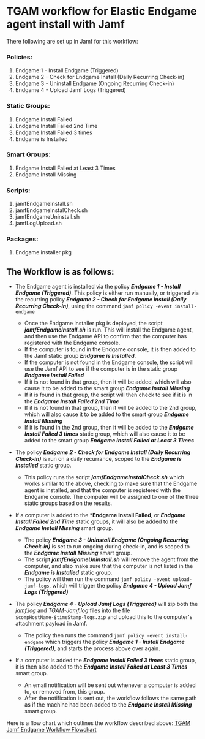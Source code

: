 # TGAM workflow for Elastic Endgame agent install with Jamf

There following are set up in Jamf for this workflow:

### **Policies:**
  1. Endgame 1 - Install Endgame (Triggered)
  2. Endgame 2 - Check for Endgame Install (Daily Recurring Check-in)
  3. Endgame 3 - Uninstall Endgame (Ongoing Recurring Check-in)
  4. Endgame 4 - Upload Jamf Logs (Triggered)

### **Static Groups:**
  1. Endgame Install Failed
  2. Endgame Install Failed 2nd Time
  3. Endgame Install Failed 3 times
  4. Endgame is Installed

### **Smart Groups:**
  1. Endgame Install Failed at Least 3 Times
  2. Endgame Install Missing

### **Scripts:**
  1. jamfEndgameInstall.sh
  2. jamfEndgameInstalCheck.sh
  3. jamfEndgameUninstall.sh
  4. jamfLogUpload.sh

### **Packages:**
  1. Endgame installer pkg

## **The Workflow is as follows:**
- The Endgame agent is installed via the policy ***Endgame 1 - Install Endgame (Triggered)***. This policy is either run manually, or triggered via the recurring policy ***Endgame 2 - Check for Endgame Install (Daily Recurring Check-in)***, using the command `jamf policy -event install-endgame`
  - Once the Endgame installer pkg is deployed, the script ***jamfEndgameInstall.sh*** is run. This will install the Endgame agent, and then use the Endgame API to confirm that the computer has registered with the Endgame console.
  - If the computer is found in the Endgame console, it is then added to the Jamf static group ***Endgame is Installed***.
  - If the computer is not found in the Endgame console, the script will use the Jamf API to see if the computer is in the static group ***Endgame Install Failed***
  - If it is not found in that group, then it will be added, which will also cause it to be added to the smart group ***Endgame Install Missing***
  - If it is found in that group, the script will then check to see if it is in the ***Endgame Install Failed 2nd Time***
  - If it is not found in that group, then it will be added to the 2nd group, which will also cause it to be added to the smart group ***Endgame Install Missing***
  - If it is found in the 2nd group, then it will be added to the ***Endgame Install Failed 3 times*** static group, which will also cause it to be added to the smart group ***Endgame Install Failed at Least 3 Times***

- The policy ***Endgame 2 - Check for Endgame Install (Daily Recurring Check-in)*** is run on a daily recurrance, scoped to the ***Endgame is Installed*** static group.
  - This policy runs the script ***jamfEndgameInstalCheck.sh*** which works similar to the above, checking to make sure that the Endgame agent is installed, and that the computer is registered with the Endgame console. The computer will be assigned to one of the three static groups based on the results. 

- If a computer is added to the ***Endgame Install Failed**, or ***Endgame Install Failed 2nd Time*** static groups, it will also be added to the ***Endgame Install Missing*** smart group.
  - The policy ***Endgame 3 - Uninstall Endgame (Ongoing Recurring Check-in)*** is set to run ongoing during check-in, and is scoped to the ***Endgame Install Missing*** smart group.
  - The script ***jamfEndgameUninstall.sh*** will remove the agent from the computer, and also make sure that the computer is not listed in the ***Endgame is Installed*** static group.
  -  The policy will then run the command `jamf policy -event upload-jamf-logs`, which will trigger the policy ***Endgame 4 - Upload Jamf Logs (Triggered)***

- The policy ***Endgame 4 - Upload Jamf Logs (Triggered)*** will zip both the *jamf.log* and *TGAM-Jamf.log* files into the file `$compHostName-$timeStamp-logs.zip` and upload this to the computer's attachment payload in Jamf.
  - The policy then runs the command `jamf policy -event install-endgame` which triggers the policy ***Endgame 1 - Install Endgame (Triggered)***, and starts the process above over again.

- If a computer is added the ***Endgame Install Failed 3 times*** static group, it is then also added to the ***Endgame Install Failed at Least 3 Times*** smart group.
  - An email notification will be sent out whenever a computer is added to, or removed from, this group.
  - After the notification is sent out, the workflow follows the same path as if the machine had been added to the ***Endgame Install Missing*** smart group.

Here is a flow chart which outlines the workflow described above:
[TGAM Jamf Endgame Workflow Flowchart](https://github.com/nberanger-tgam/TGAM-Endgame-Flow/blob/main/Jamf%20-%20Endgame%20Flowchart.png)

